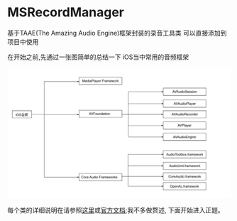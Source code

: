 # MSRecordManager
基于TAAE(The Amazing Audio Engine)框架封装的录音工具类 可以直接添加到项目中使用

在开始之前,先通过一张图简单的总结一下 iOS当中常用的音频框架

![iOS音频框架](https://github.com/scyios/MSRecordManager/blob/master/img/image1.png)

每个类的详细说明在请参照[这里](https://objccn.io/issue-24-4/)或[官方文档](https://link.jianshu.com/?t=https://developer.apple.com/library/ios/documentation/AudioVideo/Conceptual/MultimediaPG/UsingAudio/UsingAudio.html#//apple_ref/doc/uid/TP40009767-CH2-SW6);我不多做赘述, 下面开始进入正题。
